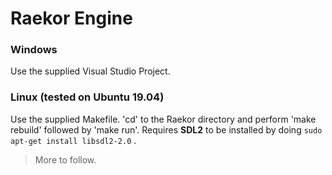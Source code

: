 # Raekor Engine

### Windows
Use the supplied Visual Studio Project.

### Linux (tested on Ubuntu 19.04)
Use the supplied Makefile. 'cd' to the Raekor directory and perform 'make rebuild' followed by 'make run'.
Requires **SDL2** to be installed by doing `sudo apt-get install libsdl2-2.0` .

> More to follow.

